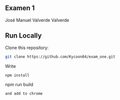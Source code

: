 
## Examen 1
José Manuel Valverde Valverde
## Run Locally

Clone this repository:
```bash 
git clone https://github.com/Kycoon04/exam_one.git
```
Write
```bash 
npm install
```
npm run build
```bash 
and add to chrome
